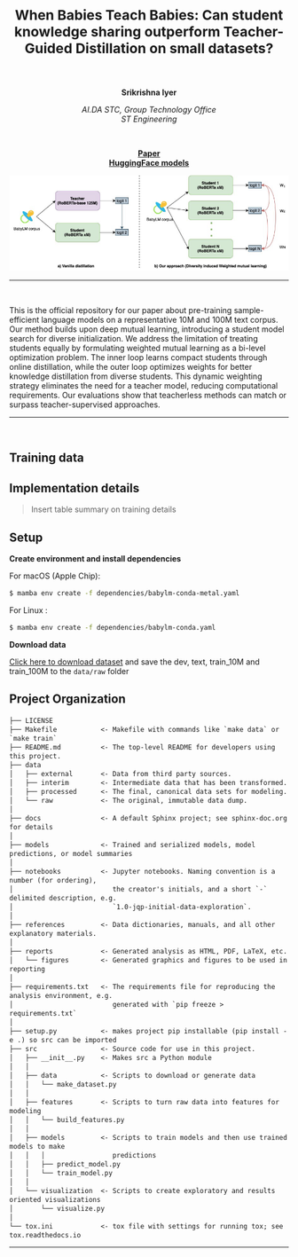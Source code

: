 <h2 align="center"><b><h3>When Babies Teach Babies: Can student knowledge sharing outperform Teacher-Guided Distillation on small datasets?</h3></b></h2><br>


<p align="center">
  <b>Srikrishna Iyer</b>
</p>

<p align="center">
  <i>
    AI.DA STC, Group Technology Office<br>
    ST Engineering<br>
  </i>
</p>
<br>

<p align="center">
  <a href=""><b>Paper</b></a><br>
  <a href="https://huggingface.co/AI-DA-STC"><b>HuggingFace models</b></a>
</p>

<p align="center">
  <img src="assets/overview.png" alt="Illustration of our model." width="720"/>  
</p>

_______

<br>

This is the official repository for our paper about pre-training sample-efficient language models on a representative 10M and 100M text corpus. Our method builds upon deep mutual learning, introducing a student model search for diverse initialization. We address the limitation of treating students equally by formulating weighted mutual learning as a bi-level optimization problem. The inner loop learns compact students through online distillation, while the outer loop optimizes weights for better knowledge distillation from diverse students. This dynamic weighting strategy eliminates the need for a teacher model, reducing computational requirements. Our evaluations show that teacherless methods can match or surpass teacher-supervised
approaches.

_______

<br>

Training data
------------


Implementation details
------------

>Insert table summary on training details 


Setup
------------

**Create environment and install dependencies**

For macOS (Apple Chip):
```bash
$ mamba env create -f dependencies/babylm-conda-metal.yaml
```

For Linux :
```bash
$ mamba env create -f dependencies/babylm-conda.yaml
```

**Download data**

[Click here to download dataset](https://osf.io/ad7qg/) and save the dev, text, train_10M and train_100M to the `data/raw` folder



Project Organization
------------

    ├── LICENSE
    ├── Makefile           <- Makefile with commands like `make data` or `make train`
    ├── README.md          <- The top-level README for developers using this project.
    ├── data
    │   ├── external       <- Data from third party sources.
    │   ├── interim        <- Intermediate data that has been transformed.
    │   ├── processed      <- The final, canonical data sets for modeling.
    │   └── raw            <- The original, immutable data dump.
    │
    ├── docs               <- A default Sphinx project; see sphinx-doc.org for details
    │
    ├── models             <- Trained and serialized models, model predictions, or model summaries
    │
    ├── notebooks          <- Jupyter notebooks. Naming convention is a number (for ordering),
    │                         the creator's initials, and a short `-` delimited description, e.g.
    │                         `1.0-jqp-initial-data-exploration`.
    │
    ├── references         <- Data dictionaries, manuals, and all other explanatory materials.
    │
    ├── reports            <- Generated analysis as HTML, PDF, LaTeX, etc.
    │   └── figures        <- Generated graphics and figures to be used in reporting
    │
    ├── requirements.txt   <- The requirements file for reproducing the analysis environment, e.g.
    │                         generated with `pip freeze > requirements.txt`
    │
    ├── setup.py           <- makes project pip installable (pip install -e .) so src can be imported
    ├── src                <- Source code for use in this project.
    │   ├── __init__.py    <- Makes src a Python module
    │   │
    │   ├── data           <- Scripts to download or generate data
    │   │   └── make_dataset.py
    │   │
    │   ├── features       <- Scripts to turn raw data into features for modeling
    │   │   └── build_features.py
    │   │
    │   ├── models         <- Scripts to train models and then use trained models to make
    │   │   │                 predictions
    │   │   ├── predict_model.py
    │   │   └── train_model.py
    │   │
    │   └── visualization  <- Scripts to create exploratory and results oriented visualizations
    │       └── visualize.py
    │
    └── tox.ini            <- tox file with settings for running tox; see tox.readthedocs.io


--------

